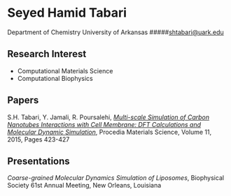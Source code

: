 Seyed Hamid Tabari
==================
Department of Chemistry
University of Arkansas
#####shtabari@uark.edu


Research Interest  
-------------

 - Computational Materials Science 
 - Computational Biophysics

Papers
-------------
S.H. Tabari, Y. Jamali, R. Poursalehi, [_Multi-scale Simulation of Carbon Nanotubes Interactions with Cell Membrane: DFT Calculations and Molecular Dynamic Simulation_](http://www.sciencedirect.com/science/article/pii/S2211812815003673?via%3Dihub), Procedia Materials Science, Volume 11, 2015, Pages 423-427

Presentations   
-------------
_Coarse-grained Molecular Dynamics Simulation of Liposomes_, Biophysical Society 61st Annual Meeting, New Orleans, Louisiana

